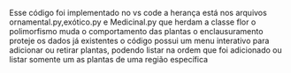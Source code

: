Esse código foi implementado no vs code
a herança está nos arquivos ornamental.py,exótico.py e Medicinal.py que herdam a classe flor
o polimorfismo muda o comportamento das plantas
o enclausuramento proteje os dados já existentes 
o código possui um menu interativo para adicionar ou retirar plantas, podendo listar na ordem que foi adicionado ou listar somente um as plantas de uma região específica
